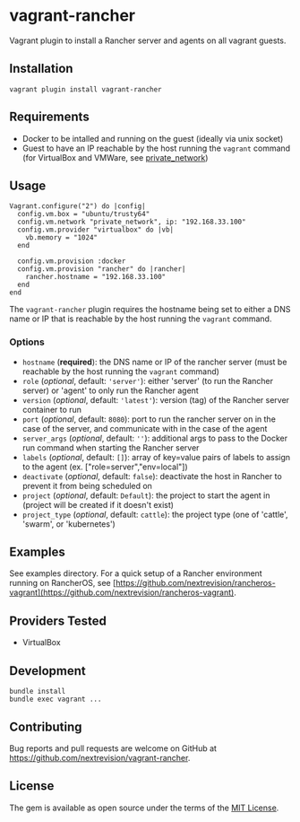 # vagrant-rancher

Vagrant plugin to install a Rancher server and agents on all vagrant guests.

## Installation

```
vagrant plugin install vagrant-rancher
```

## Requirements

* Docker to be intalled and running on the guest (ideally via unix socket)
* Guest to have an IP reachable by the host running the `vagrant` command (for VirtualBox and VMWare, see [private_network](https://www.vagrantup.com/docs/networking/private_network.html))

## Usage

```
Vagrant.configure("2") do |config|
  config.vm.box = "ubuntu/trusty64"
  config.vm.network "private_network", ip: "192.168.33.100"
  config.vm.provider "virtualbox" do |vb|
    vb.memory = "1024"
  end

  config.vm.provision :docker
  config.vm.provision "rancher" do |rancher|
    rancher.hostname = "192.168.33.100"
  end
end
```

The `vagrant-rancher` plugin requires the hostname being set to either a DNS name or IP that is reachable by the host running the `vagrant` command.

### Options

* `hostname` (**required**): the DNS name or IP of the rancher server (must be reachable by the host running the `vagrant` command)
* `role` (*optional*, default: `'server'`): either 'server' (to run the Rancher server) or 'agent' to only run the Rancher agent
* `version` (*optional*, default: `'latest'`): version (tag) of the Rancher server container to run
* `port` (*optional*, default: `8080`): port to run the rancher server on in the case of the server, and communicate with in the case of the agent
* `server_args` (*optional*, default: `''`): additional args to pass to the Docker run command when starting the Rancher server
* `labels` (*optional*, default: `[]`): array of key=value pairs of labels to assign to the agent (ex. ["role=server","env=local"])
* `deactivate` (*optional*, default: `false`): deactivate the host in Rancher to prevent it from being scheduled on
* `project` (*optional*, default: `Default`): the project to start the agent in (project will be created if it doesn't exist)
* `project_type` (*optional*, default: `cattle`): the project type (one of 'cattle', 'swarm', or 'kubernetes')

## Examples

See examples directory. For a quick setup of a Rancher environment running on RancherOS, see [https://github.com/nextrevision/rancheros-vagrant](https://github.com/nextrevision/rancheros-vagrant).

## Providers Tested

* VirtualBox

## Development

```
bundle install
bundle exec vagrant ...
```

## Contributing

Bug reports and pull requests are welcome on GitHub at https://github.com/nextrevision/vagrant-rancher.

## License

The gem is available as open source under the terms of the [MIT License](http://opensource.org/licenses/MIT).

